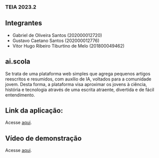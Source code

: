 ### TEIA 2023.2
## Integrantes
- Gabriel de Oliveira Santos (202000012720)
- Gustavo Caetano Santos (202000012776)
- Vitor Hugo Ribeiro Tiburtino de Melo (201800049462)

## ai.scola
Se trata de uma plataforma web simples que agrega pequenos artigos reescritos e resumidos, com auxílio de IA, voltados para a comunidade jovem. Desta forma, a plataforma visa aproximar os jovens à ciência, história e tecnologia através de uma escrita atraente, divertida e de fácil entendimento.

## Link da aplicação:
 Acesse [aqui](https://ai-scola.vercel.app).


## Vídeo de demonstração
 Acesse [aqui](https://youtu.be/7oMThMWc3v0).

